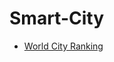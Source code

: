 # Smart-City


- [World City Ranking](https://worldpopulationreview.com/world-city-rankings/smart-cities)
